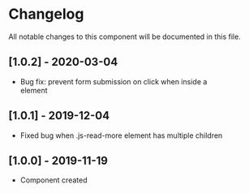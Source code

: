 # Changelog
All notable changes to this component will be documented in this file.

## [1.0.2] - 2020-03-04
- Bug fix: prevent form submission on click when inside a <form> element

## [1.0.1] - 2019-12-04
- Fixed bug when .js-read-more element has multiple children 

## [1.0.0] - 2019-11-19
- Component created
